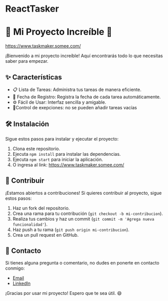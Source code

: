 # ReactTasker
# 🚀 Mi Proyecto Increíble 🚀
https://www.taskmaker.somee.com/

¡Bienvenido a mi proyecto increíble! Aquí encontrarás todo lo que necesitas saber para empezar.

## ✨ Características

- 📋 Lista de Tareas: Administra tus tareas de manera eficiente.
- 📅 Fecha de Registro: Registra la fecha de cada tarea automáticamente.
- ⚙️ Fácil de Usar: Interfaz sencilla y amigable.
- 🚫Control de exepciones: no se pueden añadir tareas vacías

## 🛠️ Instalación

Sigue estos pasos para instalar y ejecutar el proyecto:

1. Clona este repositorio.
2. Ejecuta `npm install` para instalar las dependencias.
3. Ejecuta `npm start` para iniciar la aplicación.
4. O ingresa al link: https://www.taskmaker.somee.com/

## 💬 Contribuir

¡Estamos abiertos a contribuciones! Si quieres contribuir al proyecto, sigue estos pasos:

1. Haz un fork del repositorio.
2. Crea una rama para tu contribución (`git checkout -b mi-contribucion`).
3. Realiza tus cambios y haz un commit (`git commit -m 'Agrega nueva funcionalidad'`).
4. Haz push a tu rama (`git push origin mi-contribucion`).
5. Crea un pull request en GitHub.


## 📧 Contacto

Si tienes alguna pregunta o comentario, no dudes en ponerte en contacto conmigo:

- [Email](mailto:franco.edson.18014@gmail.com)
- [LinkedIn](https://www.linkedin.com/in/franco-mari%C3%B1o-2a289620a/)

¡Gracias por usar mi proyecto! Espero que te sea útil. 😄
